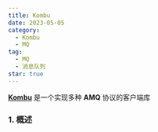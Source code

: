 ```yaml
---
title: Kombu
date: 2023-05-05
category:
  - Kombu
  - MQ
tag:
  - MQ
  - 消息队列
star: true
---
```


**[Kombu](https://docs.celeryq.dev/projects/kombu/en/stable/index.html)** 是一个实现多种 **AMQ** 协议的客户端库

### 1. 概述

